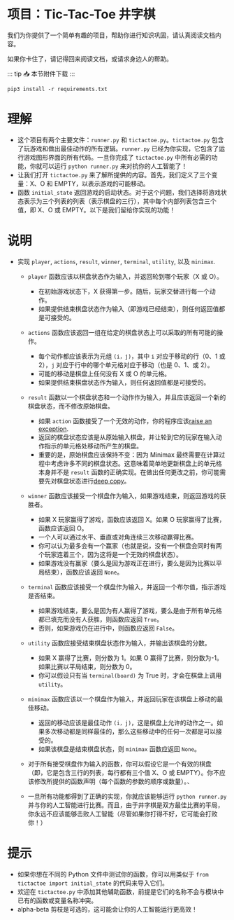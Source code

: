 # 项目：Tic-Tac-Toe 井字棋

我们为你提供了一个简单有趣的项目，帮助你进行知识巩固，请认真阅读文档内容。

如果你卡住了，请记得回来阅读文档，或请求身边人的帮助。

::: tip 📥
本节附件下载 <Download url="https://cdn.xyxsw.site/code/1-Projects.zip"/>
:::

`pip3 install -r requirements.txt`

# 理解

- 这个项目有两个主要文件：`runner.py` 和 `tictactoe.py`。`tictactoe.py` 包含了玩游戏和做出最佳动作的所有逻辑。`runner.py` 已经为你实现，它包含了运行游戏图形界面的所有代码。一旦你完成了 `tictactoe.py` 中所有必需的功能，你就可以运行 `python runner.py` 来对抗你的人工智能了！
- 让我们打开 `tictactoe.py` 来了解所提供的内容。首先，我们定义了三个变量：X、O 和 EMPTY，以表示游戏的可能移动。
- 函数 `initial_state` 返回游戏的启动状态。对于这个问题，我们选择将游戏状态表示为三个列表的列表（表示棋盘的三行），其中每个内部列表包含三个值，即 X、O 或 EMPTY。以下是我们留给你实现的功能！

# 说明

- 实现 `player`, `actions`, `result`, `winner`, `terminal`, `utility`, 以及 `minimax`.

  - `player` 函数应该以棋盘状态作为输入，并返回轮到哪个玩家（X 或 O）。

    - 在初始游戏状态下，X 获得第一步。随后，玩家交替进行每一个动作。
    - 如果提供结束棋盘状态作为输入（即游戏已经结束），则任何返回值都是可接受的。
  - `actions` 函数应该返回一组在给定的棋盘状态上可以采取的所有可能的操作。

    - 每个动作都应该表示为元组 `(i，j)`，其中 `i` 对应于移动的行（0、1 或 2），`j` 对应于行中的哪个单元格对应于移动（也是 0、1、或 2）。
    - 可能的移动是棋盘上任何没有 X 或 O 的单元格。
    - 如果提供结束棋盘状态作为输入，则任何返回值都是可接受的。
  - `result` 函数以一个棋盘状态和一个动作作为输入，并且应该返回一个新的棋盘状态，而不修改原始棋盘。

    - 如果 `action` 函数接受了一个无效的动作，你的程序应该<u>raise an exception</u>.
    - 返回的棋盘状态应该是从原始输入棋盘，并让轮到它的玩家在输入动作指示的单元格处移动所产生的棋盘。
    - 重要的是，原始棋盘应该保持不变：因为 Minimax 最终需要在计算过程中考虑许多不同的棋盘状态。这意味着简单地更新棋盘上的单元格本身并不是 `result` 函数的正确实现。在做出任何更改之前，你可能需要先对棋盘状态进行<u>deep copy</u>。
  - `winner` 函数应该接受一个棋盘作为输入，如果游戏结束，则返回游戏的获胜者。

    - 如果 X 玩家赢得了游戏，函数应该返回 X。如果 O 玩家赢得了比赛，函数应该返回 O。
    - 一个人可以通过水平、垂直或对角连续三次移动赢得比赛。
    - 你可以认为最多会有一个赢家（也就是说，没有一个棋盘会同时有两个玩家连着三个，因为这将是一个无效的棋盘状态）。
    - 如果游戏没有赢家（要么是因为游戏正在进行，要么是因为比赛以平局结束），函数应该返回 `None`。
  - `terminal` 函数应该接受一个棋盘作为输入，并返回一个布尔值，指示游戏是否结束。

    - 如果游戏结束，要么是因为有人赢得了游戏，要么是由于所有单元格都已填充而没有人获胜，则函数应返回 `True`。
    - 否则，如果游戏仍在进行中，则函数应返回 `False`。
  - `utility` 函数应接受结束棋盘状态作为输入，并输出该棋盘的分数。

    - 如果 X 赢得了比赛，则分数为 1。如果 O 赢得了比赛，则分数为-1。如果比赛以平局结束，则分数为 0。
    - 你可以假设只有当 `terminal(board)` 为 True 时，才会在棋盘上调用 `utility`。
  - `minimax` 函数应该以一个棋盘作为输入，并返回玩家在该棋盘上移动的最佳移动。

    - 返回的移动应该是最佳动作 `(i，j)`，这是棋盘上允许的动作之一。如果多次移动都是同样最佳的，那么这些移动中的任何一次都是可以接受的。
    - 如果该棋盘是结束棋盘状态，则 `minimax` 函数应返回 `None`。
  - 对于所有接受棋盘作为输入的函数，你可以假设它是一个有效的棋盘（即，它是包含三行的列表，每行都有三个值 X、O 或 EMPTY）。你不应该修改所提供的函数声明（每个函数的参数的顺序或数量）。、
  - 一旦所有功能都得到了正确的实现，你就应该能够运行 `python runner.py` 并与你的人工智能进行比赛。而且，由于井字棋是双方最佳比赛的平局，你永远不应该能够击败人工智能（尽管如果你打得不好，它可能会打败你！）

# 提示

- 如果你想在不同的 Python 文件中测试你的函数，你可以用类似于 `from tictactoe import initial_state` 的代码来导入它们。
- 欢迎在 `tictactoe.py` 中添加其他辅助函数，前提是它们的名称不会与模块中已有的函数或变量名称冲突。
- alpha-beta 剪枝是可选的，这可能会让你的人工智能运行更高效！
